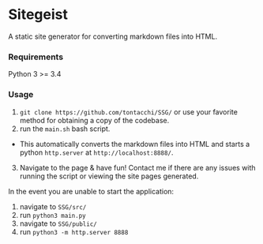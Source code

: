 # Sitegeist

A static site generator for converting markdown files into HTML.

### Requirements

Python 3 >= 3.4

### Usage

1. `git clone https://github.com/tontacchi/SSG/` or use your favorite method for obtaining a copy of the codebase.
2. run the `main.sh` bash script.
  - This automatically converts the markdown files into HTML and starts a python `http.server` at `http://localhost:8888/`.
3. Navigate to the page & have fun! Contact me if there are any issues with running the script or viewing the site pages generated.

In the event you are unable to start the application:
1. navigate to `SSG/src/`
2. run `python3 main.py`
3. navigate to `SSG/public/`
4. run `python3 -m http.server 8888`
